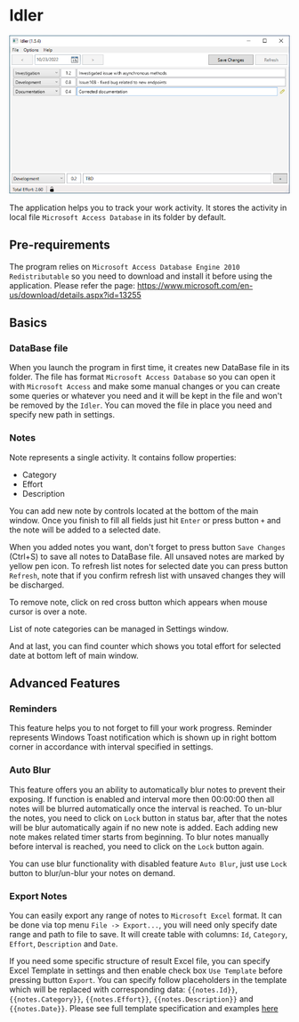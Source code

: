 # Idler

![image](images/main-window.png)

The application helps you to track your work activity. It stores the activity in local file `Microsoft Access Database` in its folder by default.

## Pre-requirements

The program relies on `Microsoft Access Database Engine 2010 Redistributable` so you need to download and install it before using the application. Please refer the page: https://www.microsoft.com/en-us/download/details.aspx?id=13255

## Basics

### DataBase file

When you launch the program in first time, it creates new DataBase file in its folder. The file has format `Microsoft Access Database` so you can open it with `Microsoft Access` and make some manual changes or you can create some queries or whatever you need and it will be kept in the file and won't be removed by the `Idler`. You can moved the file in place you need and specify new path in settings.

### Notes

Note represents a single activity. It contains follow properties:

- Category
- Effort
- Description

You can add new note by controls located at the bottom of the main window. Once you finish to fill all fields just hit `Enter` or press button `+` and the note will be added to a selected date.

When you added notes you want, don't forget to press button `Save Changes` (Ctrl+S) to save all notes to DataBase file. All unsaved notes are marked by yellow pen icon. To refresh list notes for selected date you can press button `Refresh`, note that if you confirm refresh list with unsaved changes they will be discharged.

To remove note, click on red cross button which appears when mouse cursor is over a note.

List of note categories can be managed in Settings window.

And at last, you can find counter which shows you total effort for selected date at bottom left of main window.

## Advanced Features

### Reminders

This feature helps you to not forget to fill your work progress. Reminder represents Windows Toast notification which is shown up in right bottom corner in accordance with interval specified in settings.

### Auto Blur

This feature offers you an ability to automatically blur notes to prevent their exposing. If function is enabled and interval more then 00:00:00 then all notes will be blurred automatically once the interval is reached. To un-blur the notes, you need to click on `Lock` button in status bar, after that the notes will be blur automatically again if no new note is added. Each adding new note makes related timer starts from beginning. To blur notes manually before interval is reached, you need to click on the `Lock` button again.

You can use blur functionality with disabled feature `Auto Blur`, just use `Lock` button to blur/un-blur your notes on demand.

### Export Notes

You can easily export any range of notes to `Microsoft Excel` format. It can be done via top menu `File -> Export...`, you will need only specify date range and path to file to save. It will create table with columns: `Id`, `Category`, `Effort`, `Description` and `Date`. 

If you need some specific structure of result Excel file, you can specify Excel Template in settings and then enable check box `Use Template` before pressing button `Export`. You can specify follow placeholders in the template which will be replaced with corresponding data: `{{notes.Id}}`, `{{notes.Category}}`, `{{notes.Effort}}`, `{{notes.Description}}` and `{{notes.Date}}`. Please see full template specification and examples [here](https://github.com/mini-software/MiniExcel/tree/1.31.1-1.31.2#fill-data-to-excel-template-)
